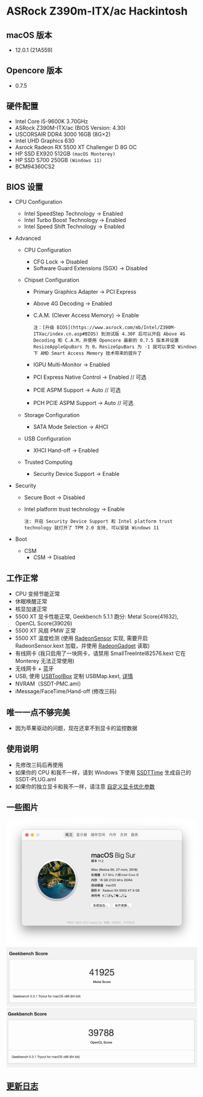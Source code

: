 # ASRock Z390m-ITX/ac Hackintosh

## macOS 版本

- 12.0.1 (21A559)

## Opencore 版本

- 0.7.5

## 硬件配置

- Intel Core i5-9600K 3.70GHz
- ASRock Z390M-ITX/ac (BIOS Version: 4.30)
- USCORSAIR DDR4 3000 16GB (8G×2)
- Intel UHD Graphics 630
- Asrock Radeon RX 5500 XT Challenger D 8G OC
- HP SSD EX920 512GB `(macOS Monterey)`
- HP SSD S700 250GB `(Windows 11)`
- BCM94360CS2

## BIOS 设置

- CPU Configuration
  - Intel SpeedStep Technology -> Enabled
  - Intel Turbo Boost Technology -> Enabled
  - Intel Speed Shift Technology -> Enabled

- Advanced
  - CPU Configuration
    - CFG Lock -> Disabled
    - Software Guard Extensions (SGX) -> Disabled

  - Chipset Configuration
    - Primary Graphics Adapter -> PCI Express
    - Above 4G Decoding -> Enabled
    - C.A.M. (Clever Access Memory) -> Enable

      `注：[升级 BIOS](https://www.asrock.com/mb/Intel/Z390M-ITXac/index.cn.asp#BIOS) 到测试版 4.30F 后可以开启 Above 4G Decoding 和 C.A.M，并使用 Opencore 最新的 0.7.5 版本并设置 ResizeAppleGpuBars 为 0，ResizeGpuBars 为 -1 就可以享受 Windows 下 AMD Smart Access Memory 技术带来的提升了`

    - IGPU Multi-Monitor -> Enabled
    - PCI Express Native Control -> Enabled // 可选
    - PCIE ASPM Support -> Auto // 可选
    - PCH PCIE ASPM Support -> Auto // 可选
    
  - Storage Configuration
    - SATA Mode Selection -> AHCI

  - USB Configuration
    - XHCI Hand-off -> Enabled

  - Trusted Computing
    - Security Device Support -> Enable

- Security
  - Secure Boot -> Disabled
  - Intel platform trust technology -> Enable

    `注: 开启 Security Device Support 和 Intel platform trust technology 就打开了 TPM 2.0 支持, 可以安装 Windows 11`

- Boot
  - CSM
    - CSM -> Disabled

## 工作正常

- CPU 变频节能正常
- 休眠唤醒正常
- 核显加速正常
- 5500 XT 显卡性能正常, Geekbench 5.1.1 跑分: Metal Score(41632), OpenCL Score(39026)
- 5500 XT 风扇 PMW 正常
- 5500 XT 温度检测 (使用 [RadeonSensor](https://github.com/aluveitie/RadeonSensor) 实现, 需要开启 RadeonSensor.kext 加载，并使用 [RadeonGadget](Resources/RadeonGadget.app) 读取)
- 有线网卡 (我只启用了一块网卡，请禁用 SmallTreeIntel82576.kext 它在 Monterey 无法正常使用)
- 无线网卡 + 蓝牙
- USB, 使用 [USBToolBox](https://github.com/USBToolBox/tool) 定制 USBMap.kext, [详情](Resources/USB/README.md)
- NVRAM（SSDT-PMC.aml）
- iMessage/FaceTime/Hand-off (修改三码)

## 唯一一点不够完美

- 因为苹果驱动的问题，现在还拿不到显卡的监控数据

## 使用说明

- 先修改三码后再使用
- 如果你的 CPU 和我不一样，请到 Windows 下使用 [SSDTTime](https://github.com/corpnewt/SSDTTime) 生成自己的 SSDT-PLUG.aml
- 如果你的独立显卡和我不一样，请注意 [自定义显卡优化参数](Resources/5500XT/README.md)

## 一些图片

![系统信息](./Images/macOS.png "系统信息")
![Metal 跑分](./Images/Metal.png "Metal 跑分")
![OpenCL 跑分](./Images/OpenCL.png "OpenCL 跑分")

## [更新日志](./CHANGELOG.md)
